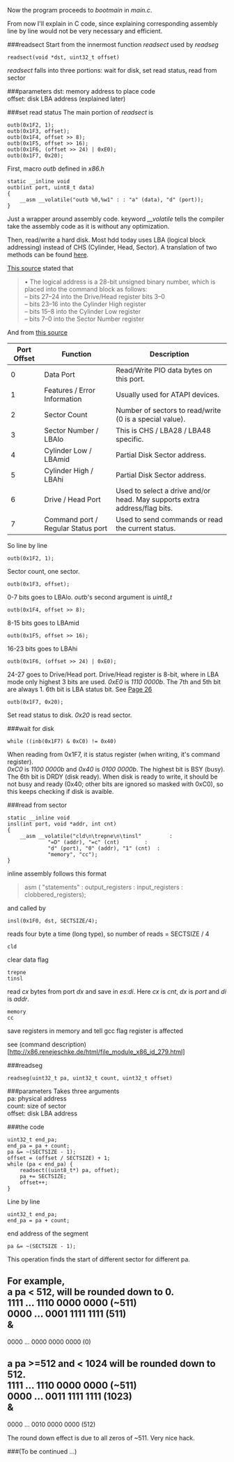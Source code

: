 Now the program proceeds to _bootmain_ in _main.c_.

From now I'll explain in C code, since explaining corresponding assembly line by line would not be very necessary and efficient.

###readsect
Start from the innermost function _readsect_ used by _readseg_
```  
readsect(void *dst, uint32_t offset)  
```  
_readsect_ falls into three portions: wait for disk, set read status, read from sector

###parameters
dst: memory address to place code  
offset: disk LBA address (explained later)  


###set read status
The main portion of _readsect_ is

```  
outb(0x1F2, 1);  
outb(0x1F3, offset);  
outb(0x1F4, offset >> 8);  
outb(0x1F5, offset >> 16);  
outb(0x1F6, (offset >> 24) | 0xE0);  
outb(0x1F7, 0x20);  
```  

First, macro _outb_ defined in _x86.h_  
```  
static __inline void  
outb(int port, uint8_t data)  
{  
	__asm __volatile("outb %0,%w1" : : "a" (data), "d" (port));  
}  
```  
Just a wrapper around assembly code. keyword _\_\_volatile_ tells the compiler take the assembly code as it is without any optimization.  


Then, read/write a hard disk. Most hdd today uses LBA (logical block addressing) instead of CHS (Cylinder, Head, Sector). A translation of two methods can be found [here](https://en.wikipedia.org/wiki/Logical_block_addressing).


[This source](ftp://ftp.seagate.com/acrobat/reference/111-1c.pdf) stated that

>• The logical address is a 28-bit unsigned binary number, which is placed into the command block as follows:  
>– bits 27–24 into the Drive/Head register bits 3–0  
>– bits 23–16 into the Cylinder High register  
>– bits 15–8 into the Cylinder Low register  
>– bits 7–0 into the Sector Number register  

And from [this source](http://wiki.osdev.org/ATA_PIO_Mode#Registers)

|Port Offset |Function |Description|
| --- | --- | --- |
|0    	     |Data Port				|Read/Write PIO data bytes on this port.
|1    	     |Features / Error Information   	|Usually used for ATAPI devices.
|2    	     |Sector Count     			|Number of sectors to read/write (0 is a special value).
|3    	     |Sector Number / LBAlo   		|This is CHS / LBA28 / LBA48 specific.
|4    	     |Cylinder Low / LBAmid   		|Partial Disk Sector address.
|5    	     |Cylinder High / LBAhi   		|Partial Disk Sector address.
|6    	     |Drive / Head Port	     		|Used to select a drive and/or head. May supports extra address/flag bits.
|7    	     |Command port / Regular Status port	    |Used to send commands or read the current status.

So line by line

```  
outb(0x1F2, 1);  
```  
Sector count, one sector.


```  
outb(0x1F3, offset);  
```    
0-7 bits goes to LBAlo. _outb_'s second argument is _uint8\_t_


```  
outb(0x1F4, offset >> 8);  
```  
8-15 bits goes to LBAmid  


```  
outb(0x1F5, offset >> 16);  
```  
16-23 bits goes to LBAhi  


```  
outb(0x1F6, (offset >> 24) | 0xE0);  
```  
24-27 goes to Drive/Head port. Drive/Head register is 8-bit, where in LBA mode only highest 3 bits are used. _0xE0_ is _1110 0000b_. The 7th and 5th bit are always 1. 6th bit is LBA status bit. See [Page 26](ftp://ftp.seagate.com/acrobat/reference/111-1c.pdf)  


```  
outb(0x1F7, 0x20);  
```  
Set read status to disk. _0x20_ is read sector.


###wait for disk
```  
while ((inb(0x1F7) & 0xC0) != 0x40)  
```  
When reading from 0x1F7, it is status register (when writing, it's command register).  
_0xC0_ is _1100 0000b_ and _0x40_ is _0100 0000b_. The highest bit is BSY (busy). The 6th bit is DRDY (disk ready). When disk is ready to write, it should be not busy and ready (0x40; other bits are ignored so masked with 0xC0), so this keeps checking if disk is avaible.


###read from sector
```  
static __inline void  
insl(int port, void *addr, int cnt)  
{  
	__asm __volatile("cld\n\trepne\n\tinsl"			:  
			 "=D" (addr), "=c" (cnt)		:  
			 "d" (port), "0" (addr), "1" (cnt)	:  
			 "memory", "cc");  
}  
```  
inline assembly follows this format

>asm ( "statements" : output_registers : input_registers : clobbered_registers);


and called by  

```  
insl(0x1F0, dst, SECTSIZE/4);  
```  
reads four byte a time (long type), so number of reads = SECTSIZE / 4


```  
cld
```    
clear data flag


```  
trepne  
tinsl 
```  
read _cx_ bytes from port _dx_ and save in _es:di_. Here _cx_ is _cnt_, _dx_ is _port_ and _di_ is _addr_.  


```  
memory  
cc  
```  
save registers in memory and tell gcc flag register is affected


see (command description)[http://x86.renejeschke.de/html/file_module_x86_id_279.html]  


###readseg
```  
readseg(uint32_t pa, uint32_t count, uint32_t offset)  
```  


###parameters
Takes three arguments  
pa: physical address  
count: size of sector  
offset: disk LBA address  


###the code
```  
uint32_t end_pa;  
end_pa = pa + count;  
pa &= ~(SECTSIZE - 1);  
offset = (offset / SECTSIZE) + 1;  
while (pa < end_pa) {  
	readsect((uint8_t*) pa, offset);  
	pa += SECTSIZE;  
	offset++;  
}  
```  

Line by line  


```  
uint32_t end_pa;  
end_pa = pa + count;  
```  
end address of the segment  


```  
pa &= ~(SECTSIZE - 1);  
```  
This operation finds the start of different sector for different pa.  

For example,  
a pa < 512, will be rounded down to 0.  
1111 ... 1110 0000 0000  (~511)  
0000 ... 0001 1111 1111  (511)  
&  
-----------------------  
0000 ... 0000 0000 0000  (0)  


a pa >=512 and < 1024 will be rounded down to 512.  
1111 ... 1110 0000 0000  (~511)  
0000 ... 0011 1111 1111  (1023)  
&  
-----------------------  
0000 ... 0010 0000 0000  (512)


The round down effect is due to all zeros of ~511. Very nice hack.


###(To be continued ...)